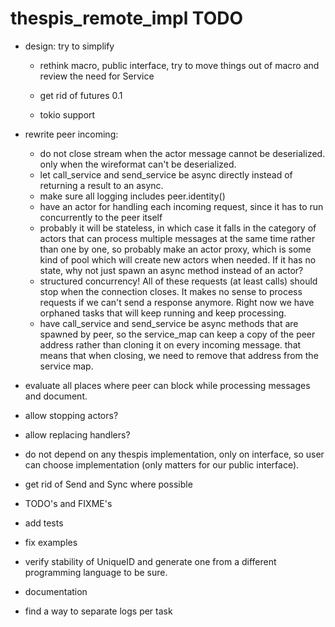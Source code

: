 # thespis_remote_impl TODO


- design: try to simplify

	- rethink macro, public interface, try to move things out of macro and review the need for
	  Service


	- get rid of futures 0.1


	- tokio support

- rewrite peer incoming:
  - do not close stream when the actor message cannot be deserialized. only when the wireformat can't be deserialized.
  - let call_service and send_service be async directly instead of returning a result to an async.
  - make sure all logging includes peer.identity()
  - have an actor for handling each incoming request, since it has to run concurrently
    to the peer itself
  - probably it will be stateless, in which case it falls in the category of actors that
    can process multiple messages at the same time rather than one by one, so probably
    make an actor proxy, which is some kind of pool which will create new actors when needed.
    If it has no state, why not just spawn an async method instead of an actor?
  - structured concurrency! All of these requests (at least calls) should stop when the connection
    closes. It makes no sense to process requests if we can't send a response anymore. Right now
    we have orphaned tasks that will keep running and keep processing.
  - have call_service and send_service be async methods that are spawned by peer, so the service_map
    can keep a copy of the peer address rather than cloning it on every incoming message.
    that means that when closing, we need to remove that address from the service map.

- evaluate all places where peer can block while processing messages and document.
- allow stopping actors?
- allow replacing handlers?
- do not depend on any thespis implementation, only on interface, so user can
  choose implementation (only matters for our public interface).
- get rid of Send and Sync where possible

- TODO's and FIXME's
- add tests
- fix examples
- verify stability of UniqueID and generate one from a different programming language to be sure.
- documentation

- find a way to separate logs per task
